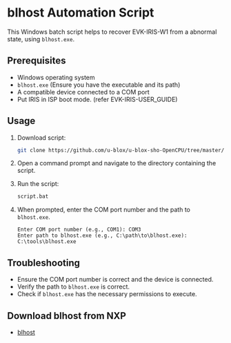 # blhost Automation Script

This Windows batch script helps to recover EVK-IRIS-W1 from a abnormal state, using `blhost.exe`. 

## Prerequisites

- Windows operating system
- `blhost.exe` (Ensure you have the executable and its path)
- A compatible device connected to a COM port
- Put IRIS in ISP boot mode. (refer EVK-IRIS-USER_GUIDE)

## Usage

1. Download script:

   ```sh
   git clone https://github.com/u-blox/u-blox-sho-OpenCPU/tree/master/MCUXpresso/IRIS-W1/extra
   ```

2. Open a command prompt and navigate to the directory containing the script.

3. Run the script:

   ```sh
   script.bat
   ```

4. When prompted, enter the COM port number and the path to `blhost.exe`.

   ```plaintext
   Enter COM port number (e.g., COM1): COM3
   Enter path to blhost.exe (e.g., C:\path\to\blhost.exe): C:\tools\blhost.exe
   ```


## Troubleshooting

- Ensure the COM port number is correct and the device is connected.
- Verify the path to `blhost.exe` is correct.
- Check if `blhost.exe` has the necessary permissions to execute.

## Download blhost from NXP
- [blhost](https://www.nxp.com/design/design-center/software/development-software/mcuxpresso-software-and-tools-/mcu-bootloader-for-nxp-microcontrollers:MCUBOOT?_gl=1*ge4tj9*_ga*MTY1NjE5NjY3Ni4xNzE1MDY1NjE5*_ga_WM5LE0KMSH*MTcxNTA2NTYxOS4xLjEuMTcxNTA2NTYyMC4wLjAuMA..)
